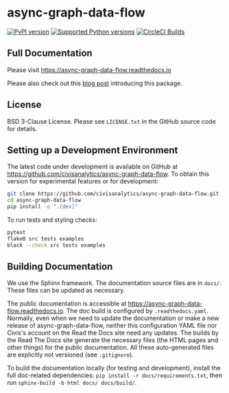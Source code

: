 # async-graph-data-flow

[![PyPI version](https://badge.fury.io/py/async-graph-data-flow.svg)](https://pypi.org/project/async-graph-data-flow/)
[![Supported Python versions](https://img.shields.io/pypi/pyversions/async-graph-data-flow.svg)](https://pypi.org/project/async-graph-data-flow/)
[![CircleCI Builds](https://circleci.com/gh/civisanalytics/async-graph-data-flow.svg?style=shield)](https://circleci.com/gh/civisanalytics/async-graph-data-flow)

## Full Documentation

Please visit https://async-graph-data-flow.readthedocs.io

Please also check out this
[blog post](https://www.civisanalytics.com/blog/open-source-software-release-introducing-async-graph-data-flow-a-python-library-for-efficient-data-pipelines/)
introducing this package.

## License

BSD 3-Clause License. Please see `LICENSE.txt` in the GitHub source code for details.

## Setting up a Development Environment

The latest code under development is available on GitHub at
https://github.com/civisanalytics/async-graph-data-flow.
To obtain this version for experimental features or for development:

```bash
git clone https://github.com/civisanalytics/async-graph-data-flow.git
cd async-graph-data-flow
pip install -e ".[dev]"
```

To run tests and styling checks:

```bash
pytest
flake8 src tests examples
black --check src tests examples
```

## Building Documentation

We use the Sphinx framework. The documentation source files are in `docs/`.
These files can be updated as necessary.

The public documentation is accessible at https://async-graph-data-flow.readthedocs.io.
The doc build is configured by `.readthedocs.yaml`. 
Normally, even when we need to update the documentation or make a new release of async-graph-data-flow,
neither this configuration YAML file nor Civis's account on the Read the Docs site need any updates.
The builds by the Read The Docs site generate the necessary files (the HTML pages and other things)
for the public documentation. All these auto-generated files are explicitly not versioned (see `.gitignore`).

To build the documentation locally (for testing and development),
install the full doc-related dependencies: `pip install -r docs/requirements.txt`,
then run `sphinx-build -b html docs/ docs/build/`.
